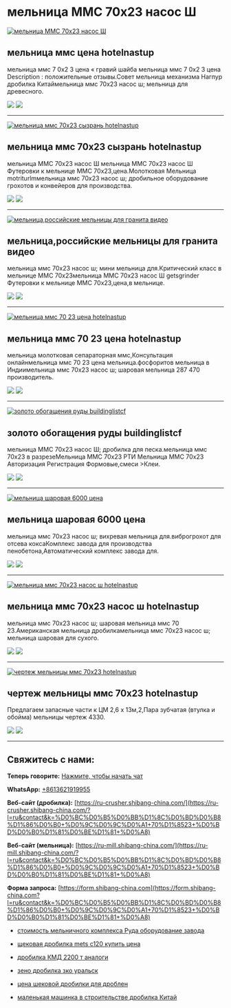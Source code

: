 # мельница ММС 70х23 насос Ш

<a href="https://swt.shibang-china.com/?l=ru&img&k=%D0%BC%D0%B5%D0%BB%D1%8C%D0%BD%D0%B8%D1%86%D0%B0+%D0%9C%D0%9C%D0%A1+70%D1%8523+%D0%BD%D0%B0%D1%81%D0%BE%D1%81+%D0%A8" target="_blank">![мельница ММС 70х23 насос Ш](http://static.shibang-china.com/all-800x300/1436.jpg)</a>

## мельница ммс цена hotelnastup
мельница ммс 7 0х2 3 цена « гравий шайба мельница ммс 7 0х2 3 цена Description : положительные отзывы.Совет мельница механизма Нагпур дробилка Китаймельница ммс 70х23 насос ш; мельница для древесного.


<a href="https://whatsapp.shibangsoft.com/WhatsApp.php" target="_blank" title="WhatsApp">![](http://static.shibang-china.com/icon/whatsapp.png)</a> <a href="https://swt.shibang-china.com/?l=ru&icon&k=%D0%BC%D0%B5%D0%BB%D1%8C%D0%BD%D0%B8%D1%86%D0%B0+%D0%9C%D0%9C%D0%A1+70%D1%8523+%D0%BD%D0%B0%D1%81%D0%BE%D1%81+%D0%A8" target="_blank">![](http://static.shibang-china.com/icon/chat-ru.png)</a>

---

<a href="https://swt.shibang-china.com/?l=ru&img&k=%D0%BC%D0%B5%D0%BB%D1%8C%D0%BD%D0%B8%D1%86%D0%B0+%D0%9C%D0%9C%D0%A1+70%D1%8523+%D0%BD%D0%B0%D1%81%D0%BE%D1%81+%D0%A8" target="_blank">![мельница ммс 70х23 сызрань hotelnastup](http://static.shibang-china.com/all-800x300/431.jpg)</a>

## мельница ммс 70х23 сызрань hotelnastup
мельница ММС 70х23 насос Ш мельница ММС 70х23 насос Ш Футеровки к мельнице ММС 70х23,цена.Молотковая Мельница motriturlmмельница ммс 70х23 насос ш; дробильное оборудование грохотов и конвейеров для производства.


<a href="https://whatsapp.shibangsoft.com/WhatsApp.php" target="_blank" title="WhatsApp">![](http://static.shibang-china.com/icon/whatsapp.png)</a> <a href="https://swt.shibang-china.com/?l=ru&icon&k=%D0%BC%D0%B5%D0%BB%D1%8C%D0%BD%D0%B8%D1%86%D0%B0+%D0%9C%D0%9C%D0%A1+70%D1%8523+%D0%BD%D0%B0%D1%81%D0%BE%D1%81+%D0%A8" target="_blank">![](http://static.shibang-china.com/icon/chat-ru.png)</a>

---

<a href="https://swt.shibang-china.com/?l=ru&img&k=%D0%BC%D0%B5%D0%BB%D1%8C%D0%BD%D0%B8%D1%86%D0%B0+%D0%9C%D0%9C%D0%A1+70%D1%8523+%D0%BD%D0%B0%D1%81%D0%BE%D1%81+%D0%A8" target="_blank">![мельница,российские мельницы для гранита видео](http://static.shibang-china.com/all-800x300/80.jpg)</a>

## мельница,российские мельницы для гранита видео
мельница ммс 70х23 насос ш; мини мельница для.Критический класс в мельнице ММС 70х23мельница ММС 70х23 насос Ш getsgrinder Футеровки к мельнице ММС 70х23,цена,в мельнице.


<a href="https://whatsapp.shibangsoft.com/WhatsApp.php" target="_blank" title="WhatsApp">![](http://static.shibang-china.com/icon/whatsapp.png)</a> <a href="https://swt.shibang-china.com/?l=ru&icon&k=%D0%BC%D0%B5%D0%BB%D1%8C%D0%BD%D0%B8%D1%86%D0%B0+%D0%9C%D0%9C%D0%A1+70%D1%8523+%D0%BD%D0%B0%D1%81%D0%BE%D1%81+%D0%A8" target="_blank">![](http://static.shibang-china.com/icon/chat-ru.png)</a>

---

<a href="https://swt.shibang-china.com/?l=ru&img&k=%D0%BC%D0%B5%D0%BB%D1%8C%D0%BD%D0%B8%D1%86%D0%B0+%D0%9C%D0%9C%D0%A1+70%D1%8523+%D0%BD%D0%B0%D1%81%D0%BE%D1%81+%D0%A8" target="_blank">![мельница ммс 70 23 цена hotelnastup](http://static.shibang-china.com/all-800x300/768.jpg)</a>

## мельница ммс 70 23 цена hotelnastup
мельница молотковая сепараторная ммс,Консультация онлайнмельница ммс 70 23 цена мельница.фосфоритов мельница в Индиимельница ммс 70х23 насос ш; шаровая мельница 287 470 производитель.


<a href="https://whatsapp.shibangsoft.com/WhatsApp.php" target="_blank" title="WhatsApp">![](http://static.shibang-china.com/icon/whatsapp.png)</a> <a href="https://swt.shibang-china.com/?l=ru&icon&k=%D0%BC%D0%B5%D0%BB%D1%8C%D0%BD%D0%B8%D1%86%D0%B0+%D0%9C%D0%9C%D0%A1+70%D1%8523+%D0%BD%D0%B0%D1%81%D0%BE%D1%81+%D0%A8" target="_blank">![](http://static.shibang-china.com/icon/chat-ru.png)</a>

---

<a href="https://swt.shibang-china.com/?l=ru&img&k=%D0%BC%D0%B5%D0%BB%D1%8C%D0%BD%D0%B8%D1%86%D0%B0+%D0%9C%D0%9C%D0%A1+70%D1%8523+%D0%BD%D0%B0%D1%81%D0%BE%D1%81+%D0%A8" target="_blank">![золото обогащения руды buildinglistcf](http://static.shibang-china.com/all-800x300/947.jpg)</a>

## золото обогащения руды buildinglistcf
мельница ММС 70х23 насос Ш; дробилка для песка.мельница ммс 70х23 в разрезеМельница ММС 70х23 РТИ Мельница ММС 70х23 Авторизация Регистрация Формовые,смеси >Клеи.


<a href="https://whatsapp.shibangsoft.com/WhatsApp.php" target="_blank" title="WhatsApp">![](http://static.shibang-china.com/icon/whatsapp.png)</a> <a href="https://swt.shibang-china.com/?l=ru&icon&k=%D0%BC%D0%B5%D0%BB%D1%8C%D0%BD%D0%B8%D1%86%D0%B0+%D0%9C%D0%9C%D0%A1+70%D1%8523+%D0%BD%D0%B0%D1%81%D0%BE%D1%81+%D0%A8" target="_blank">![](http://static.shibang-china.com/icon/chat-ru.png)</a>

---

<a href="https://swt.shibang-china.com/?l=ru&img&k=%D0%BC%D0%B5%D0%BB%D1%8C%D0%BD%D0%B8%D1%86%D0%B0+%D0%9C%D0%9C%D0%A1+70%D1%8523+%D0%BD%D0%B0%D1%81%D0%BE%D1%81+%D0%A8" target="_blank">![мельница шаровая 6000 цена](http://static.shibang-china.com/all-800x300/1033.jpg)</a>

## мельница шаровая 6000 цена
мельница ммс 70х23 насос ш; вихревая мельница для.виброгрохот для отсева коксаКомплекс завода для производства пенобетона,Автоматический комплекс завода для.


<a href="https://whatsapp.shibangsoft.com/WhatsApp.php" target="_blank" title="WhatsApp">![](http://static.shibang-china.com/icon/whatsapp.png)</a> <a href="https://swt.shibang-china.com/?l=ru&icon&k=%D0%BC%D0%B5%D0%BB%D1%8C%D0%BD%D0%B8%D1%86%D0%B0+%D0%9C%D0%9C%D0%A1+70%D1%8523+%D0%BD%D0%B0%D1%81%D0%BE%D1%81+%D0%A8" target="_blank">![](http://static.shibang-china.com/icon/chat-ru.png)</a>

---

<a href="https://swt.shibang-china.com/?l=ru&img&k=%D0%BC%D0%B5%D0%BB%D1%8C%D0%BD%D0%B8%D1%86%D0%B0+%D0%9C%D0%9C%D0%A1+70%D1%8523+%D0%BD%D0%B0%D1%81%D0%BE%D1%81+%D0%A8" target="_blank">![мельница ммс 70х23 насос ш hotelnastup](http://static.shibang-china.com/all-800x300/457.jpg)</a>

## мельница ммс 70х23 насос ш hotelnastup
мельница ммс 70х23 насос ш; шаровая мельница ммс 70 23.Американская мельница дробилкамельница ммс 70х23 насос ш; мельница шаровая для сухого.


<a href="https://whatsapp.shibangsoft.com/WhatsApp.php" target="_blank" title="WhatsApp">![](http://static.shibang-china.com/icon/whatsapp.png)</a> <a href="https://swt.shibang-china.com/?l=ru&icon&k=%D0%BC%D0%B5%D0%BB%D1%8C%D0%BD%D0%B8%D1%86%D0%B0+%D0%9C%D0%9C%D0%A1+70%D1%8523+%D0%BD%D0%B0%D1%81%D0%BE%D1%81+%D0%A8" target="_blank">![](http://static.shibang-china.com/icon/chat-ru.png)</a>

---

<a href="https://swt.shibang-china.com/?l=ru&img&k=%D0%BC%D0%B5%D0%BB%D1%8C%D0%BD%D0%B8%D1%86%D0%B0+%D0%9C%D0%9C%D0%A1+70%D1%8523+%D0%BD%D0%B0%D1%81%D0%BE%D1%81+%D0%A8" target="_blank">![чертеж мельницы ммс 70х23 hotelnastup](http://static.shibang-china.com/all-800x300/114.jpg)</a>

## чертеж мельницы ммс 70х23 hotelnastup
Предлагаем запасные части к ЦМ 2,6 х 13м,2,Пара зубчатая (втулка и обойма) мельницы чертеж 4330.

<a href="https://whatsapp.shibangsoft.com/WhatsApp.php" target="_blank" title="WhatsApp">![](http://static.shibang-china.com/icon/whatsapp.png)</a> <a href="https://swt.shibang-china.com/?l=ru&icon&k=%D0%BC%D0%B5%D0%BB%D1%8C%D0%BD%D0%B8%D1%86%D0%B0+%D0%9C%D0%9C%D0%A1+70%D1%8523+%D0%BD%D0%B0%D1%81%D0%BE%D1%81+%D0%A8" target="_blank">![](http://static.shibang-china.com/icon/chat-ru.png)</a>

---
## Свяжитесь с нами:

**Теперь говорите:** [Нажмите, чтобы начать чат](https://swt.shibang-china.com?l=ru&contact&k=%D0%BC%D0%B5%D0%BB%D1%8C%D0%BD%D0%B8%D1%86%D0%B0+%D0%9C%D0%9C%D0%A1+70%D1%8523+%D0%BD%D0%B0%D1%81%D0%BE%D1%81+%D0%A8)

**WhatsApp:**  [+8613621919955](https://whatsapp.shibangsoft.com/WhatsApp.php)

**Веб-сайт (дробилка):** [https://ru-crusher.shibang-china.com/](https://ru-crusher.shibang-china.com/?l=ru&contact&k=%D0%BC%D0%B5%D0%BB%D1%8C%D0%BD%D0%B8%D1%86%D0%B0+%D0%9C%D0%9C%D0%A1+70%D1%8523+%D0%BD%D0%B0%D1%81%D0%BE%D1%81+%D0%A8)

**Веб-сайт (мельница):** [https://ru-mill.shibang-china.com/](https://ru-mill.shibang-china.com/?l=ru&contact&k=%D0%BC%D0%B5%D0%BB%D1%8C%D0%BD%D0%B8%D1%86%D0%B0+%D0%9C%D0%9C%D0%A1+70%D1%8523+%D0%BD%D0%B0%D1%81%D0%BE%D1%81+%D0%A8)

**Форма запроса:** [https://form.shibang-china.com](https://form.shibang-china.com?l=ru&contact&k=%D0%BC%D0%B5%D0%BB%D1%8C%D0%BD%D0%B8%D1%86%D0%B0+%D0%9C%D0%9C%D0%A1+70%D1%8523+%D0%BD%D0%B0%D1%81%D0%BE%D1%81+%D0%A8)

* [стоимость мельничного комплекса Руда оборудование завода](../101/%D1%81%D1%82%D0%BE%D0%B8%D0%BC%D0%BE%D1%81%D1%82%D1%8C%20%D0%BC%D0%B5%D0%BB%D1%8C%D0%BD%D0%B8%D1%87%D0%BD%D0%BE%D0%B3%D0%BE%20%D0%BA%D0%BE%D0%BC%D0%BF%D0%BB%D0%B5%D0%BA%D1%81%D0%B0%20%D0%A0%D1%83%D0%B4%D0%B0%20%D0%BE%D0%B1%D0%BE%D1%80%D1%83%D0%B4%D0%BE%D0%B2%D0%B0%D0%BD%D0%B8%D0%B5%20%D0%B7%D0%B0%D0%B2%D0%BE%D0%B4%D0%B0.md)

* [щековая дробилка mets с120 купить цена](../91/%D1%89%D0%B5%D0%BA%D0%BE%D0%B2%D0%B0%D1%8F%20%D0%B4%D1%80%D0%BE%D0%B1%D0%B8%D0%BB%D0%BA%D0%B0%20mets%20%D1%81120%20%D0%BA%D1%83%D0%BF%D0%B8%D1%82%D1%8C%20%D1%86%D0%B5%D0%BD%D0%B0.md)

* [дробилка КМД 2200 т аналоги](../92/%D0%B4%D1%80%D0%BE%D0%B1%D0%B8%D0%BB%D0%BA%D0%B0%20%D0%9A%D0%9C%D0%94%202200%20%D1%82%20%D0%B0%D0%BD%D0%B0%D0%BB%D0%BE%D0%B3%D0%B8.md)

* [зено дробилка зко уральск](../105/%D0%B7%D0%B5%D0%BD%D0%BE%20%D0%B4%D1%80%D0%BE%D0%B1%D0%B8%D0%BB%D0%BA%D0%B0%20%D0%B7%D0%BA%D0%BE%20%D1%83%D1%80%D0%B0%D0%BB%D1%8C%D1%81%D0%BA.md)

* [цена шековой дробилки для дроблен](../105/%D1%86%D0%B5%D0%BD%D0%B0%20%D1%88%D0%B5%D0%BA%D0%BE%D0%B2%D0%BE%D0%B9%20%D0%B4%D1%80%D0%BE%D0%B1%D0%B8%D0%BB%D0%BA%D0%B8%20%D0%B4%D0%BB%D1%8F%20%D0%B4%D1%80%D0%BE%D0%B1%D0%BB%D0%B5%D0%BD.md)

* [маленькая машинка в строительстве дробилка Китай](../95/%D0%BC%D0%B0%D0%BB%D0%B5%D0%BD%D1%8C%D0%BA%D0%B0%D1%8F%20%D0%BC%D0%B0%D1%88%D0%B8%D0%BD%D0%BA%D0%B0%20%D0%B2%20%D1%81%D1%82%D1%80%D0%BE%D0%B8%D1%82%D0%B5%D0%BB%D1%8C%D1%81%D1%82%D0%B2%D0%B5%20%D0%B4%D1%80%D0%BE%D0%B1%D0%B8%D0%BB%D0%BA%D0%B0%20%D0%9A%D0%B8%D1%82%D0%B0%D0%B9.md)